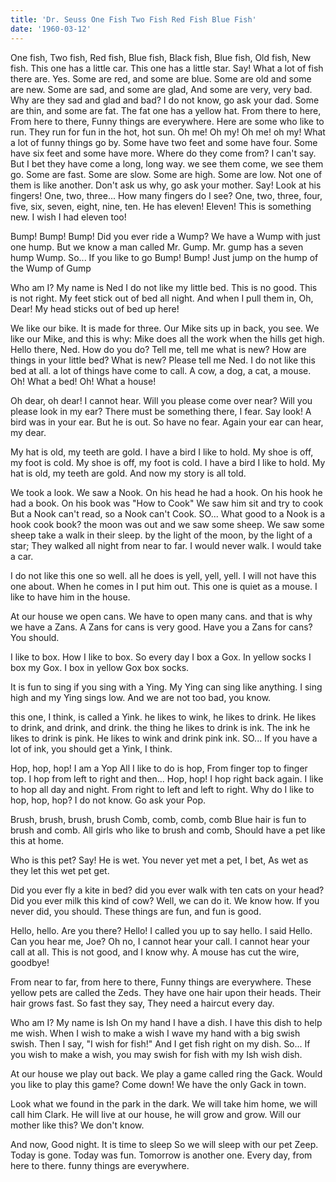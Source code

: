 ```yaml
---
title: 'Dr. Seuss One Fish Two Fish Red Fish Blue Fish'
date: '1960-03-12'
---
```

One fish, Two fish, Red fish, Blue fish,
Black fish, Blue fish, Old fish, New fish.
This one has a little car.
This one has a little star.
Say! What a lot of fish there are.
Yes. Some are red, and some are blue.
Some are old and some are new.
Some are sad, and some are glad,
And some are very, very bad.
Why are they sad and glad and bad?
I do not know, go ask your dad.
Some are thin, and some are fat.
The fat one has a yellow hat.
From there to here,
From here to there,
Funny things are everywhere.
Here are some who like to run.
They run for fun in the hot, hot sun.
Oh me! Oh my! Oh me! oh my!
What a lot of funny things go by.
Some have two feet and some have four.
Some have six feet and some have more.
Where do they come from? I can't say.
But I bet they have come a long, long way.
we see them come, we see them go.
Some are fast. Some are slow.
Some are high. Some are low.
Not one of them is like another.
Don't ask us why, go ask your mother.
Say! Look at his fingers!
One, two, three...
How many fingers do I see?
One, two, three, four,
five, six, seven, eight, nine, ten.
He has eleven!
Eleven! This is something new.
I wish I had eleven too!

Bump! Bump! Bump!
Did you ever ride a Wump?
We have a Wump with just one hump.
But we know a man called Mr. Gump.
Mr. gump has a seven hump Wump. So...
If you like to go Bump! Bump!
Just jump on the hump of the Wump of Gump

Who am I? My name is Ned
I do not like my little bed.
This is no good. This is not right.
My feet stick out of bed all night.
And when I pull them in, Oh, Dear!
My head sticks out of bed up here!

We like our bike. It is made for three.
Our Mike sits up in back, you see.
We like our Mike, and this is why:
Mike does all the work when the hills get high.
Hello there, Ned. How do you do?
Tell me, tell me what is new?
How are things in your little bed?
What is new? Please tell me Ned.
I do not like this bed at all.
a lot of things have come to call.
A cow, a dog, a cat, a mouse.
Oh! What a bed! Oh! What a house!

Oh dear, oh dear! I cannot hear.
Will you please come over near?
Will you please look in my ear?
There must be something there, I fear.
Say look! A bird was in your ear.
But he is out. So have no fear.
Again your ear can hear, my dear.

My hat is old, my teeth are gold.
I have a bird I like to hold.
My shoe is off, my foot is cold.
My shoe is off, my foot is cold.
I have a bird I like to hold.
My hat is old, my teeth are gold.
And now my story is all told.

We took a look. We saw a Nook.
On his head he had a hook.
On his hook he had a book.
On his book was "How to Cook"
We saw him sit and try to cook
But a Nook can't read, so a Nook can't Cook.
SO...
What good to a Nook is a hook cook book?
the moon was out and we saw some sheep.
We saw some sheep take a walk in their sleep.
by the light of the moon, by the light of a star;
They walked all night from near to far.
I would never walk. I would take a car.

I do not like this one so well.
all he does is yell, yell, yell.
I will not have this one about.
When he comes in I put him out.
This one is quiet as a mouse.
I like to have him in the house.

At our house we open cans.
We have to open many cans.
and that is why we have a Zans.
A Zans for cans is very good.
Have you a Zans for cans? You should.

I like to box. How I like to box.
So every day I box a Gox.
In yellow socks I box my Gox.
I box in yellow Gox box socks.

It is fun to sing if you sing with a Ying.
My Ying can sing like anything.
I sing high and my Ying sings low.
And we are not too bad, you know.

this one, I think, is called a Yink.
he likes to wink, he likes to drink.
He likes to drink, and drink, and drink.
the thing he likes to drink is ink.
The ink he likes to drink is pink.
He likes to wink and drink pink ink.
SO...
If you have a lot of ink,
you should get a Yink, I think.

Hop, hop, hop! I am a Yop
All I like to do is hop,
From finger top to finger top.
I hop from left to right and then...
Hop, hop! I hop right back again.
I like to hop all day and night.
From right to left and left to right.
Why do I like to hop, hop, hop?
I do not know. Go ask your Pop.

Brush, brush, brush, brush
Comb, comb, comb, comb
Blue hair is fun to brush and comb.
All girls who like to brush and comb,
Should have a pet like this at home.

Who is this pet? Say! He is wet.
You never yet met a pet, I bet,
As wet as they let this wet pet get.

Did you ever fly a kite in bed?
did you ever walk with ten cats on your head?
Did you ever milk this kind of cow?
Well, we can do it. We know how.
If you never did, you should.
These things are fun, and fun is good.

Hello, hello. Are you there?
Hello! I called you up to say hello.
I said Hello.
Can you hear me, Joe?
Oh no, I cannot hear your call.
I cannot hear your call at all.
This is not good, and I know why.
A mouse has cut the wire, goodbye!

From near to far, from here to there,
Funny things are everywhere.
These yellow pets are called the Zeds.
They have one hair upon their heads.
Their hair grows fast. So fast they say,
They need a haircut every day.

Who am I? My name is Ish
On my hand I have a dish.
I have this dish to help me wish.
When I wish to make a wish
I wave my hand with a big swish swish.
Then I say, "I wish for fish!"
And I get fish right on my dish.
So...
If you wish to make a wish,
you may swish for fish with my Ish wish dish.

At our house we play out back.
We play a game called ring the Gack.
Would you like to play this game?
Come down! We have the only Gack in town.

Look what we found in the park in the dark.
We will take him home, we will call him Clark.
He will live at our house, he will grow and grow.
Will our mother like this? We don't know.

And now, Good night.
It is time to sleep
So we will sleep with our pet Zeep.
Today is gone. Today was fun.
Tomorrow is another one.
Every day, from here to there.
funny things are everywhere.